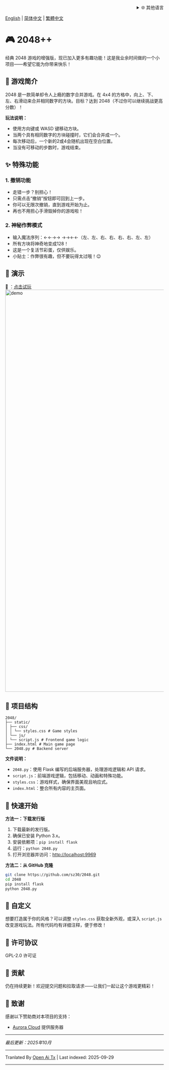 <div align="right">
  <details>
    <summary >🌐 其他语言</summary>
    <div>
      <div align="center">
        <a href="https://openaitx.github.io/view.html?user=sz30&project=2048-magic&lang=ja">日本語</a>
        | <a href="https://openaitx.github.io/view.html?user=sz30&project=2048-magic&lang=ko">한국어</a>
        | <a href="https://openaitx.github.io/view.html?user=sz30&project=2048-magic&lang=hi">हिन्दी</a>
        | <a href="https://openaitx.github.io/view.html?user=sz30&project=2048-magic&lang=th">ไทย</a>
        | <a href="https://openaitx.github.io/view.html?user=sz30&project=2048-magic&lang=fr">Français</a>
        | <a href="https://openaitx.github.io/view.html?user=sz30&project=2048-magic&lang=de">Deutsch</a>
        | <a href="https://openaitx.github.io/view.html?user=sz30&project=2048-magic&lang=es">Español</a>
        | <a href="https://openaitx.github.io/view.html?user=sz30&project=2048-magic&lang=it">Itapano</a>
        | <a href="https://openaitx.github.io/view.html?user=sz30&project=2048-magic&lang=ru">Русский</a>
        | <a href="https://openaitx.github.io/view.html?user=sz30&project=2048-magic&lang=pt">Português</a>
        | <a href="https://openaitx.github.io/view.html?user=sz30&project=2048-magic&lang=nl">Nederlands</a>
        | <a href="https://openaitx.github.io/view.html?user=sz30&project=2048-magic&lang=pl">Polski</a>
        | <a href="https://openaitx.github.io/view.html?user=sz30&project=2048-magic&lang=ar">العربية</a>
        | <a href="https://openaitx.github.io/view.html?user=sz30&project=2048-magic&lang=fa">فارسی</a>
        | <a href="https://openaitx.github.io/view.html?user=sz30&project=2048-magic&lang=tr">Türkçe</a>
        | <a href="https://openaitx.github.io/view.html?user=sz30&project=2048-magic&lang=vi">Tiếng Việt</a>
        | <a href="https://openaitx.github.io/view.html?user=sz30&project=2048-magic&lang=id">Bahasa Indonesia</a>
      </div>
    </div>
  </details>
</div>


[English](https://raw.githubusercontent.com/sz30/2048--/main/README.md) | [简体中文](https://raw.githubusercontent.com/sz30/2048--/main/README.zh-CN.md) | [繁體中文](https://raw.githubusercontent.com/sz30/2048--/main/README.zh-TW.md)

# 🎮 2048++

经典 2048 游戏的增强版，现已加入更多有趣功能！这是我业余时间做的一个小项目——希望它能为你带来快乐！

## 🎯 游戏简介

2048 是一款简单却令人上瘾的数字合并游戏。在 4x4 的方格中，向上、下、左、右滑动来合并相同数字的方块。目标？达到 2048（不过你可以继续挑战更高分数）！

**玩法说明：**
- 使用方向键或 WASD 键移动方块。
- 当两个具有相同数字的方块碰撞时，它们会合并成一个。
- 每次移动后，一个新的2或4会随机出现在空白位置。
- 当没有可移动的步数时，游戏结束。

## ✨ 特殊功能

### 1. 撤销功能
- 走错一步？别担心！
- 只需点击“撤销”按钮即可回到上一步。
- 你可以无限次撤销，直到游戏开始为止。
- 再也不用担心手滑毁掉你的游戏啦！

### 2. 神秘作弊模式
- 输入魔法序列：←←→→ →→←←（左、左、右、右、右、右、左、左）
- 所有方块将神奇地变成128！
- 这是一个复活节彩蛋，仅供娱乐。
- 小贴士：作弊很有趣，但不要玩得太过哦！😉

## 🎯 演示

🎯 ：[点击试玩](http://2048.765431.xyz/)
<img width="1279" alt="demo" src="https://github.com/user-attachments/assets/0df2c956-b6d9-4371-a916-f6ac3ae642be" />



## 📁 项目结构
```
2048/
├── static/
│ ├── css/
│ │ └── styles.css # Game styles
│ └── js/
│ └── script.js # Frontend game logic
├── index.html # Main game page
└── 2048.py # Backend server
```
**文件说明：**
- `2048.py`：使用 Flask 编写的后端服务器，处理游戏逻辑和 API 请求。
- `script.js`：前端游戏逻辑，包括移动、动画和特殊功能。
- `styles.css`：游戏样式，确保界面美观且响应式。
- `index.html`：整合所有内容的主页面。

## 🚀 快速开始

**方法一：下载发行版**
1. 下载最新的发行版。
2. 确保已安装 Python 3.x。
3. 安装依赖项：`pip install flask`
4. 运行：`python 2048.py`
5. 打开浏览器并访问：[http://localhost:9969](http://localhost:9969)

**方法二：从 GitHub 克隆**
```bash
git clone https://github.com/sz30/2048.git
cd 2048
pip install flask
python 2048.py
```
## 🎨 自定义

想要打造属于你的风格？可以调整 `styles.css` 获取全新外观，或深入 `script.js` 改变游戏玩法。所有代码均有详细注释，便于修改！

## 📝 许可协议

GPL-2.0 许可证

## 🤝 贡献

仍在持续更新！欢迎提交问题和拉取请求——让我们一起让这个游戏更精彩！

## 🙏 致谢

感谢以下赞助商对本项目的支持：
- [Aurora Cloud](https://www.free-vps.net/) 提供服务器

---
_最后更新：2025年10月_




---

Tranlated By [Open Ai Tx](https://github.com/OpenAiTx/OpenAiTx) | Last indexed: 2025-09-29

---